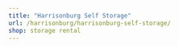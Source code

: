 ```yaml
---
title: "Harrisonburg Self Storage"
url: /harrisonburg/harrisonburg-self-storage/
shop: storage rental
---
```

